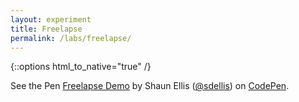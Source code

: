 ```yaml
---
layout: experiment
title: Freelapse
permalink: /labs/freelapse/
---
```

{::options html_to_native="true" /}

<p data-height="568" data-theme-id="0" data-slug-hash="YyYMXj" data-default-tab="result" data-user="sdellis" class='codepen'>See the Pen <a href='http://codepen.io/sdellis/pen/YyYMXj/'>Freelapse Demo</a> by Shaun Ellis (<a href='http://codepen.io/sdellis'>@sdellis</a>) on <a href='http://codepen.io'>CodePen</a>.</p>
<script async src="//assets.codepen.io/assets/embed/ei.js"></script>
